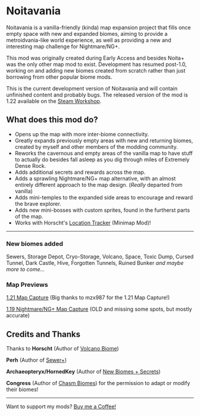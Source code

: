 # Noitavania
Noitavania is a vanilla-friendly (kinda) map expansion project that fills once empty space with new and expanded biomes, aiming to provide a metroidvania-like world experience, as well as providing a new and interesting map challenge for Nightmare/NG+.

This mod was originally created during Early Access and besides Noita+ was the only other map mod to exist. Development has resumed post-1.0, working on and adding new biomes created from scratch rather than just borrowing from other popular biome mods.

This is the current development version of Noitavania and will contain unfinished content and probably bugs. The released version of the mod is 1.22 available on the [Steam Workshop](https://steamcommunity.com/sharedfiles/filedetails/?id=2263080245).

## What does this mod do?
* Opens up the map with more inter-biome connectivity.
* Greatly expands previously empty areas with new and returning biomes, created by myself and other members of the modding community.
* Reworks the cavernous and empty areas of the vanilla map to have stuff to actually do besides fall asleep as you dig through miles of Extremely Dense Rock.
* Adds additional secrets and rewards across the map.
* Adds a sprawling Nightmare/NG+ map alternative, with an almost entirely different approach to the map design. (*Really* departed from vanilla)
* Adds mini-temples to the expanded side areas to encourage and reward the brave explorer.
* Adds new mini-bosses with custom sprites, found in the furtherst parts of the map.
* Works with Horscht's [Location Tracker](https://steamcommunity.com/sharedfiles/filedetails/?id=2227903743) (Minimap Mod)!
- - - -
### New biomes added
Sewers, Storage Depot, Cryo-Storage, Volcano, Space, Toxic Dump, Cursed Tunnel, Dark Castle, Hive, Forgotten Tunnels, Ruined Bunker _and maybe more to come..._
### Map Previews
[1.21 Map Capture](https://easyzoom.com/image/243831) (Big thanks to mzx987 for the 1.21 Map Capture!)

[1.19 Nightmare/NG+ Map Capture](https://easyzoom.com/image/243834) (OLD and missing some spots, but mostly accurate)

## Credits and Thanks
Thanks to __Horscht__ (Author of [Volcano Biome](https://steamcommunity.com/sharedfiles/filedetails/?id=2028431626))

__Perh__ (Author of [Sewer+](https://steamcommunity.com/sharedfiles/filedetails/?id=1976633201))

__Archaeopteryx/HornedKey__ (Author of 
[New Biomes + Secrets](https://steamcommunity.com/sharedfiles/filedetails/?id=1985575640))

__Congress__ (Author of [Chasm Biomes](https://steamcommunity.com/sharedfiles/filedetails/?id=2334635191)) for the permission to adapt or modify their biomes!
- - - -
Want to support my mods? [Buy me a Coffee!](https://ko-fi.com/tanksy)